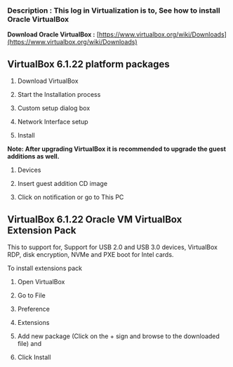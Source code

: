
### Description : This log in Virtualization is to, See how to install Oracle VirtualBox

**Download Oracle VirtualBox :** [https://www.virtualbox.org/wiki/Downloads](https://www.virtualbox.org/wiki/Downloads)

## VirtualBox 6.1.22 platform packages

1.  Download VirtualBox
    
2.  Start the Installation process
    
3.  Custom setup dialog box
    
4.  Network Interface setup
    
5.  Install
    

**Note: After upgrading VirtualBox it is recommended to upgrade the guest additions as well.**

1.  Devices
    
2.  Insert guest addition CD image
    
3.  Click on notification or go to This PC
    

## VirtualBox 6.1.22 Oracle VM VirtualBox Extension Pack

This to support for, Support for USB 2.0 and USB 3.0 devices, VirtualBox RDP, disk encryption, NVMe and PXE boot for Intel cards.

To install extensions pack

1.  Open VirtualBox
    
2.  Go to File
    
3.  Preference
    
4.  Extensions
    
5.  Add new package (Click on the + sign and browse to the downloaded file) and
    
6.  Click Install
    
